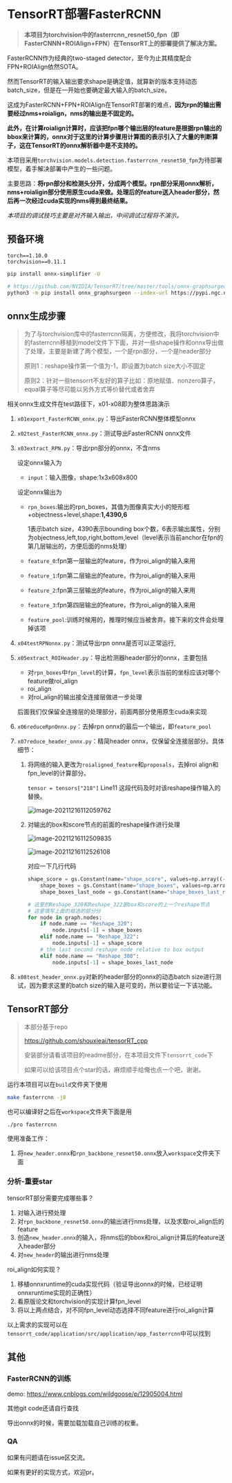 # TensorRT部署FasterRCNN

> **本项目为torchvision中的fasterrcnn_resnet50_fpn（即FasterCNNN+ROIAlign+FPN）在TensorRT上的部署提供了解决方案。**

FasterRCNN作为经典的two-staged detector，至今为止其精度配合FPN+ROIAlign依然SOTA。

然而TensorRT的输入输出要求shape是确定值，就算新的版本支持动态batch_size，但是在一开始也要确定最大输入的batch_size。

这成为FasterRCNN+FPN+ROIAlign在TensorRT部署的难点，**因为rpn的输出需要经过nms+roialign，nms的输出是不固定的。**

**此外，在计算roialign计算时，应该把fpn哪个输出层的feature是根据rpn输出的bbox来计算的，onnx对于这里的计算步骤用计算图的表示引入了大量的判断算子，这在TensorRT的onnx解析器中是不支持的。**





本项目采用`torchvision.models.detection.fasterrcnn_resnet50_fpn`为待部署模型，着手解决部署中产生的一些问题。

主要思路：**将rpn部分和检测头分开，分成两个模型。rpn部分采用onnx解析，nms+roialigin部分使用原生cuda来做。处理后的feature送入header部分，然后再一次经过cuda实现的nms得到最终结果。**

*本项目的调试技巧主要是对齐输入输出，中间调试过程将不演示。*


## 预备环境
```
torch==1.10.0
torchvision==0.11.1
```

```bash
pip install onnx-simplifier -U
```

```bash
# https://github.com/NVIDIA/TensorRT/tree/master/tools/onnx-graphsurgeon
python3 -m pip install onnx_graphsurgeon --index-url https://pypi.ngc.nvidia.com
```



## onnx生成步骤

> 为了与torchvision库中的fasterrcnn隔离，方便修改，我将torchvision中的fasterrcnn移植到model文件下下面，并对一些shape操作和onnx导出做了处理，主要是新建了两个模型，一个是rpn部分，一个是header部分
>
> 原则1：reshape操作第一个值为-1，即设置为batch size大小不固定
>
> 原则2：针对一些tensorrt不友好的算子比如：原地赋值、nonzero算子，equal算子等尽可能以另外方式等价替代或者舍弃

相关onnx生成文件在test路径下，x01-x08即为整体思路演示

1. `x01export_FasterRCNN_onnx.py`：导出FasterRCNN整体模型onnx

2. `x02test_FasterRCNN_onnx.py`：测试导出FasterRCNN onnx文件

3. `x03extract_RPN.py`：导出rpn部分的onnx，不含nms

   设定onnx输入为

   - `input`：输入图像，shape:1x3x608x800

   设定onnx输出为

   - `rpn_boxes`:输出的rpn_boxes，其值为图像真实大小的矩形框+objectness+level,shape:**1,4390,6**

     1表示batch size，4390表示bounding box个数，6表示输出属性，分别为objectness,left,top,right,bottom,level（level表示当前anchor在fpn的第几层输出的，方便后面的nms处理）

   - `feature_0`:fpn第一层输出的feature，作为roi_align的输入来用

   - `feature_1`:fpn第二层输出的feature，作为roi_align的输入来用

   - `feature_2`:fpn第三层输出的feature，作为roi_align的输入来用

   - `feature_3`:fpn第四层输出的feature，作为roi_align的输入来用

   - `feature_pool`:训练时候用的，推理时候应当被舍弃。接下来的文件会处理掉该项

4. `x04testRPNonnx.py`：测试导出rpn onnx是否可以正常运行,

5. `x05extract_ROIHeader.py`：导出检测器header部分的onnx，主要包括

   - 对`rpn_boxes`中`fpn_level`的计算，`fpn_level`表示当前的坐标应该对哪个feature做roi_align
   - roi_align
   - 对roi_align的输出接全连接层做进一步处理

   后面我们仅保留全连接层的处理部分，前面两部分使用原生cuda来实现

6. `x06reduceRpnOnnx.py`：去掉rpn onnx的最后一个输出，即`feature_pool`

7. `x07reduce_header_onnx.py`：精简header onnx，仅保留全连接层部分。具体细节：

   1. 将网络的输入更改为`roialigned_feature`和`proposals`，去掉roi align和fpn_level的计算部分。

      `tensor = tensors["218"]` Line11 这段代码及时对该reshape操作输入的替换。

      ![image-20211216112059762](readme.assets/image-20211216112059762.png)

   2. 对输出的box和score节点的前面的reshape操作进行处理

      ![image-20211216112509835](readme.assets/image-20211216112509835.png)

      ![image-20211216112526108](readme.assets/image-20211216112526108.png)

      对应一下几行代码

      ```python
      shape_score = gs.Constant(name="shape_score", values=np.array((-1, 90), dtype=np.int64))
          shape_boxes = gs.Constant(name="shape_boxes", values=np.array((-1, 90, 4), dtype=np.int64))
          shape_boxes_last_node = gs.Constant(name="shape_boxes_last_node", values=np.array((-1, 91, 4), dtype=np.int64))
      
      # 这里的Reshape_320和Reshape_322是box和score的上一个reshape节点
      # 这里填写上面的框选的部分分
      for node in graph.nodes:
          if node.name == "Reshape_320":
              node.inputs[-1] = shape_boxes
          elif node.name == "Reshape_322":
              node.inputs[-1] = shape_score
          # the last second reshape node relative to box output
          elif node.name == "Reshape_308":
              node.inputs[-1] = shape_boxes_last_node
      ```

8. `x08test_header_onnx.py`对新的header部分的onnx的动态batch size进行测试，因为要求这里的batch size的输入是可变的，所以要验证一下该功能。



## TensorRT部分

> 本部分基于repo 
>
> https://github.com/shouxieai/tensorRT_cpp
>
> 安装部分请看该项目的readme部分，在本项目文件下`tensorrt_code`下
>
> 如果可以给该项目点个star的话，麻烦顺手给俺也点一个吧，谢谢。

运行本项目可以在`build`文件夹下使用

```bash
make fasterrcnn -j8
```

也可以编译好之后在`workspace`文件夹下面是用

```
./pro fasterrcnn
```

使用准备工作：

1. 将`new_header.onnx`和`rpn_backbone_resnet50.onnx`放入`workspace`文件夹下面



### 分析-重要star



tensorRT部分需要完成哪些事？

1. 对输入进行预处理
2. 对`rpn_backbone_resnet50.onnx`的输出进行nms处理，以及求取roi_align后的feature
3. 创造`new_header.onnx`的输入，将nms后的bbox和roi_align计算后的feature送入header部分
4. 对`new_header`的输出进行nms处理



roi_align如何实现？

1. 移植onnxruntime的cuda实现代码（验证导出onnx的时候，已经证明onnxruntime实现的正确性）
2. 看原版论文和torchvision的实现计算fpn_level
3. 将以上两点结合，对不同fpn_level动态选择不同feature进行roi_align计算



以上需求的实现可以在`tensorrt_code/application/src/application/app_fasterrcnn`中可以找到

## 其他

### FasterRCNN的训练

demo: https://www.cnblogs.com/wildgoose/p/12905004.html

其他git code还请自行查找

导出onnx的时候，需要加载加载自己训练的权重。



### QA

如果有问题请在issue区交流。

如果有更好的实现方式，欢迎pr。
